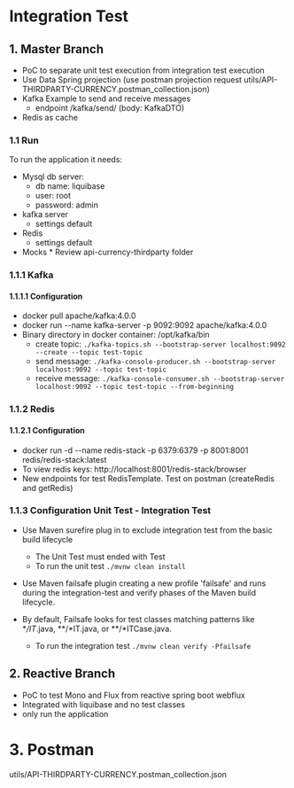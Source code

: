 # Integration Test
## 1. Master Branch
* PoC to separate unit test execution from  integration test execution
* Use Data Spring projection (use postman projection request utils/API-THIRDPARTY-CURRENCY.postman_collection.json)
* Kafka Example to send and receive messages
  * endpoint /kafka/send/ (body: KafkaDTO)
* Redis as cache 

### 1.1 Run
To run the application it needs:
  * Mysql db server: 
    * db name: liquibase
    * user: root
    * password: admin
  * kafka server
    * settings default
  * Redis
    * settings default
  *  Mocks
    * Review api-currency-thirdparty folder  


### 1.1.1 Kafka
#### 1.1.1.1  Configuration
* docker pull apache/kafka:4.0.0
* docker run --name kafka-server -p 9092:9092 apache/kafka:4.0.0 
* Binary directory in docker container: /opt/kafka/bin 
  * create topic: ```./kafka-topics.sh --bootstrap-server localhost:9092 --create --topic test-topic```
  * send message: ```./kafka-console-producer.sh --bootstrap-server localhost:9092 --topic test-topic ```
  * receive message:  ```./kafka-console-consumer.sh --bootstrap-server localhost:9092 --topic test-topic --from-beginning ```

### 1.1.2 Redis
#### 1.1.2.1 Configuration
* docker run -d --name redis-stack -p 6379:6379 -p 8001:8001 redis/redis-stack:latest
* To view redis keys: http://localhost:8001/redis-stack/browser
* New endpoints for test RedisTemplate. Test on postman (createRedis and getRedis)

### 1.1.3 Configuration Unit Test - Integration Test
 * Use Maven surefire plug in to exclude integration test from the basic build lifecycle
   * The Unit Test must ended with Test 
   * To run the unit test  ``./mvnw clean install``

* Use Maven failsafe plugin creating a new profile 'failsafe' and runs during the integration-test and verify phases of the Maven build lifecycle.  
* By default, Failsafe looks for test classes matching patterns like **/IT*.java, **/*IT.java, or **/*ITCase.java. 
  *  To run the integration test  ``./mvnw clean verify -Pfailsafe``


## 2. Reactive Branch
* PoC to test Mono and Flux from reactive spring boot webflux
* Integrated with liquibase and no test classes
* only run the application

# 3. Postman
utils/API-THIRDPARTY-CURRENCY.postman_collection.json



